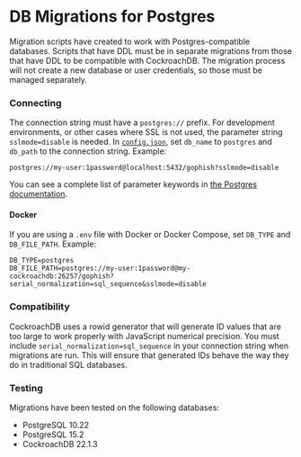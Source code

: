 # DB Migrations for Postgres

Migration scripts have created to work with Postgres-compatible databases.
Scripts that have DDL must be in separate migrations from those that have DDL to be compatible with CockroachDB.
The migration process will not create a new database or user credentials, so those must be managed separately.

### Connecting

The connection string must have a `postgres://` prefix.
For development environments, or other cases where SSL is not used, the parameter string `sslmode=disable` is needed.
In <code>[config.json](../../config.json)</code>, set `db_name` to `postgres` and `db_path` to the connection string.
Example:

    postgres://my-user:1password@localhost:5432/gophish?sslmode=disable

You can see a complete list of parameter keywords in [the Postgres documentation](
https://www.postgresql.org/docs/current/libpq-connect.html#LIBPQ-PARAMKEYWORDS).

#### Docker

If you are using a `.env` file with Docker or Docker Compose, set `DB_TYPE` and `DB_FILE_PATH`.
Example:
```
DB_TYPE=postgres
DB_FILE_PATH=postgres://my-user:1password@my-cockroachdb:26257/gophish?serial_normalization=sql_sequence&sslmode=disable
```

### Compatibility

CockroachDB uses a rowid generator that will generate ID values that are too large to work properly with JavaScript numerical precision.
You must include `serial_normalization=sql_sequence` in your connection string when migrations are run.
This will ensure that generated IDs behave the way they do in traditional SQL databases.


### Testing

Migrations have been tested on the following databases:
* PostgreSQL 10.22
* PostgreSQL 15.2
* CockroachDB 22.1.3
